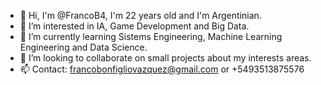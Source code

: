 - 👋 Hi, I'm @FrancoB4, I'm 22 years old and I'm Argentinian.
- 👀 I’m interested in IA, Game Development and Big Data.
- 🌱 I’m currently learning Sistems Engineering, Machine Learning Engineering and Data Science.
- 💞️ I’m looking to collaborate on small projects about my interests areas.
- 📫 Contact: francobonfigliovazquez@gmail.com or +5493513875576

<!---
FrancoB4/FrancoB4 is a ✨ special ✨ repository because its `README.md` (this file) appears on your GitHub profile.
You can click the Preview link to take a look at your changes.
--->
